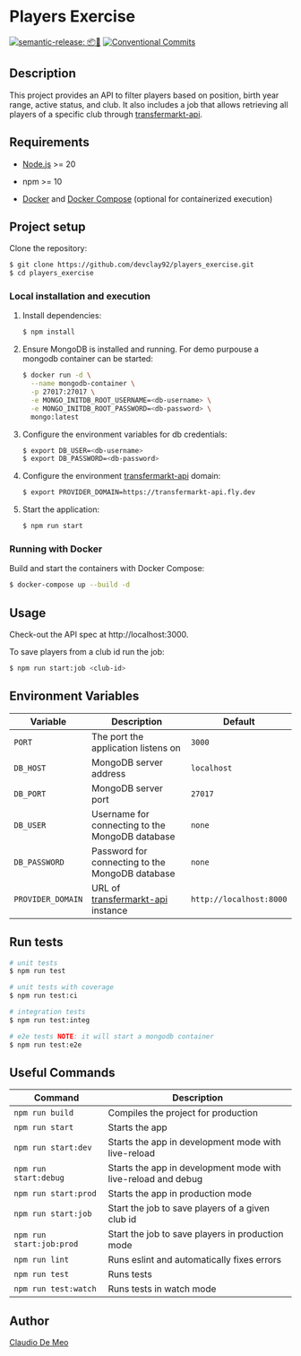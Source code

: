 # Players Exercise

[![semantic-release: 📦🚀](https://img.shields.io/badge/semantic--release-📦🚀-e10079?logo=semantic-release)](https://github.com/semantic-release/semantic-release)
[![Conventional Commits](https://img.shields.io/badge/Conventional%20Commits-1.0.0-blue.svg)](https://conventionalcommits.org)

## Description

This project provides an API to filter players based on position, birth year range, active status, and club. It also includes a job that allows retrieving all players of a specific club through [transfermarkt-api](https://github.com/felipeall/transfermarkt-api).

## Requirements

- [Node.js](https://nodejs.org/en) >= 20

- npm >= 10

- [Docker](https://docs.docker.com/engine/install/) and [Docker Compose](https://docs.docker.com/compose/install/) (optional for containerized execution)

## Project setup

Clone the repository:

```bash
$ git clone https://github.com/devclay92/players_exercise.git
$ cd players_exercise
```

### Local installation and execution

1. Install dependencies:

   ```bash
   $ npm install
   ```

2. Ensure MongoDB is installed and running. For demo purpouse a mongodb container can be started:

   ```bash
   $ docker run -d \
     --name mongodb-container \
     -p 27017:27017 \
     -e MONGO_INITDB_ROOT_USERNAME=<db-username> \
     -e MONGO_INITDB_ROOT_PASSWORD=<db-password> \
     mongo:latest
   ```

3. Configure the environment variables for db credentials:

   ```bash
   $ export DB_USER=<db-username>
   $ export DB_PASSWORD=<db-password>
   ```

4. Configure the environment [transfermarkt-api](https://github.com/felipeall/transfermarkt-api) domain:

   ```bash
   $ export PROVIDER_DOMAIN=https://transfermarkt-api.fly.dev
   ```

5. Start the application:

   ```bash
   $ npm run start
   ```

### Running with Docker

Build and start the containers with Docker Compose:

```bash
$ docker-compose up --build -d
```

## Usage

Check-out the API spec at http://localhost:3000.

To save players from a club id run the job:

```bash
$ npm run start:job <club-id>
```

## Environment Variables

| Variable          | Description                                                                         | Default                 |
| ----------------- | ----------------------------------------------------------------------------------- | ----------------------- |
| `PORT`            | The port the application listens on                                                 | `3000`                  |
| `DB_HOST`         | MongoDB server address                                                              | `localhost`             |
| `DB_PORT`         | MongoDB server port                                                                 | `27017`                 |
| `DB_USER`         | Username for connecting to the MongoDB database                                     | `none`                  |
| `DB_PASSWORD`     | Password for connecting to the MongoDB database                                     | `none`                  |
| `PROVIDER_DOMAIN` | URL of [transfermarkt-api](https://github.com/felipeall/transfermarkt-api) instance | `http://localhost:8000` |

## Run tests

```bash
# unit tests
$ npm run test

# unit tests with coverage
$ npm run test:ci

# integration tests
$ npm run test:integ

# e2e tests NOTE: it will start a mongodb container
$ npm run test:e2e
```

## Useful Commands

| Command                  | Description                                                   |
| ------------------------ | ------------------------------------------------------------- |
| `npm run build`          | Compiles the project for production                           |
| `npm run start`          | Starts the app                                                |
| `npm run start:dev`      | Starts the app in development mode with live-reload           |
| `npm run start:debug`    | Starts the app in development mode with live-reload and debug |
| `npm run start:prod`     | Starts the app in production mode                             |
| `npm run start:job`      | Start the job to save players of a given club id              |
| `npm run start:job:prod` | Start the job to save players in production mode              |
| `npm run lint`           | Runs eslint and automatically fixes errors                    |
| `npm run test`           | Runs tests                                                    |
| `npm run test:watch`     | Runs tests in watch mode                                      |

## Author

[Claudio De Meo](https://www.linkedin.com/in/claudio-de-meo-6a746412b/)
